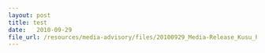```yaml
---
layout: post
title: test
date:   2010-09-29
file_url: /resources/media-advisory/files/20100929_Media-Release_Kusu_Pilgrimage_2010.pdf
---
```

